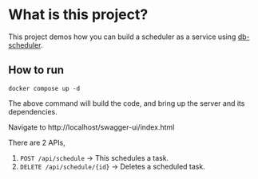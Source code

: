 # What is this project?

This project demos how you can build a scheduler as a service
using [db-scheduler](https://github.com/kagkarlsson/db-scheduler).

## How to run

```
docker compose up -d
```

The above command will build the code, and bring up the server and its dependencies.

Navigate to http://localhost/swagger-ui/index.html

There are 2 APIs,

1. `POST /api/schedule` -> This schedules a task.
2. `DELETE /api/schedule/{id}` -> Deletes a scheduled task.
